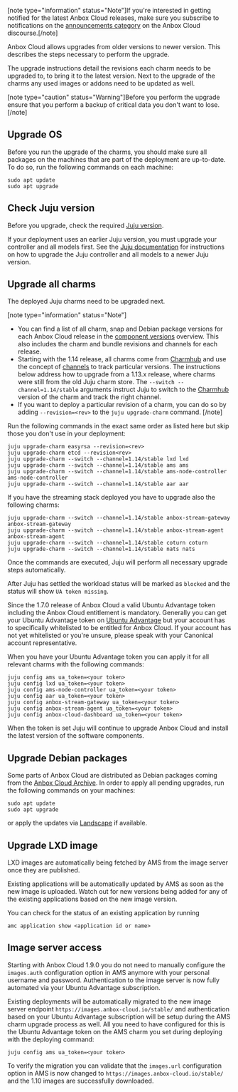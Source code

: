 [note type="information" status="Note"]If you're interested in getting notified for the latest Anbox Cloud releases, make sure you subscribe to notifications on the [announcements category](https://discourse.ubuntu.com/c/anbox-cloud/announcements/55) on the Anbox Cloud discourse.[/note]

Anbox Cloud allows upgrades from older versions to newer version. This describes the steps necessary to perform the upgrade.

The upgrade instructions detail the revisions each charm needs to be upgraded to, to bring it to the latest version. Next to the upgrade of the charms any used images or addons need to be updated as well.

[note type="caution" status="Warning"]Before you perform the upgrade ensure that you perform a backup of critical data you don't want to lose.[/note]

## Upgrade OS

Before you run the upgrade of the charms, you should make sure all packages on the machines that are part of the deployment are up-to-date. To do so, run the following commands on each machine:

    sudo apt update
    sudo apt upgrade

## Check Juju version

Before you upgrade, check the required [Juju version](https://discourse.ubuntu.com/t/installation-requirements/17734#juju-version).

If your deployment uses an earlier Juju version, you must upgrade your controller and all models first. See the [Juju documentation](https://juju.is/docs/olm/upgrade-models) for instructions on how to upgrade the Juju controller and all models to a newer Juju version.

## Upgrade all charms

The deployed Juju charms need to be upgraded next.

[note type="information" status="Note"]
- You can find a list of all charm, snap and Debian package versions for each Anbox Cloud release in the [component versions](https://discourse.ubuntu.com/t/component-versions/21413) overview. This also includes the charm and bundle revisions and channels for each release.
- Starting with the 1.14 release, all charms come from [Charmhub](https://charmhub.io) and use the concept of [channels](https://snapcraft.io/docs/channels) to track particular versions. The instructions below address how to upgrade from a 1.13.x release, where charms were still from the old Juju charm store. The `--switch --channel=1.14/stable` arguments instruct Juju to switch to the [Charmhub](https://charmhub.io) version of the charm and track the right channel.
- If you want to deploy a particular revision of a charm, you can do so by adding `--revision=<rev>` to the `juju upgrade-charm` command.
[/note]

Run the following commands in the exact same order as listed here but skip those you don't use in your deployment:

    juju upgrade-charm easyrsa --revision=<rev>
    juju upgrade-charm etcd --revision<rev>
    juju upgrade-charm --switch --channel=1.14/stable lxd lxd
    juju upgrade-charm --switch --channel=1.14/stable ams ams
    juju upgrade-charm --switch --channel=1.14/stable ams-node-controller ams-node-controller
    juju upgrade-charm --switch --channel=1.14/stable aar aar

If you have the streaming stack deployed you have to upgrade also the following charms:

    juju upgrade-charm --switch --channel=1.14/stable anbox-stream-gateway anbox-stream-gateway
    juju upgrade-charm --switch --channel=1.14/stable anbox-stream-agent anbox-stream-agent
    juju upgrade-charm --switch --channel=1.14/stable coturn coturn
    juju upgrade-charm --switch --channel=1.14/stable nats nats

Once the commands are executed, Juju will perform all necessary upgrade steps automatically.

After Juju has settled the workload status will be marked as `blocked` and the status will show `UA token missing`.

Since the 1.7.0 release of Anbox Cloud a valid Ubuntu Advantage token including the Anbox Cloud entitlement is mandatory. Generally you can get your Ubuntu Advantage token on [Ubuntu Advantage](https://ubuntu.com/advantage) but your account has to specifically whitelisted to be entitled for Anbox Cloud. If your account has not yet whitelisted or you're unsure, please speak with your Canonical account representative.

When you have your Ubuntu Advantage token you can apply it for all relevant charms with the following commands:

    juju config ams ua_token=<your token>
    juju config lxd ua_token=<your token>
    juju config ams-node-controller ua_token=<your token>
    juju config aar ua_token=<your token>
    juju config anbox-stream-gateway ua_token=<your token>
    juju config anbox-stream-agent ua_token=<your token>
    juju config anbox-cloud-dashboard ua_token=<your token>


When the token is set Juju will continue to upgrade Anbox Cloud and install the latest version of the software components.

## Upgrade Debian packages

Some parts of Anbox Cloud are distributed as Debian packages coming from the [Anbox Cloud Archive](https://archive.anbox-cloud.io). In order to apply all pending upgrades, run the following commands on your machines:

    sudo apt update
    sudo apt upgrade

or apply the updates via [Landscape](https://landscape.canonical.com/) if available.

## Upgrade LXD image

LXD images are automatically being fetched by AMS from the image server once they are published.

Existing applications will be automatically updated by AMS as soon as the new image is uploaded. Watch out for new versions being added for any of the existing applications based on the new image version.

You can check for the status of an existing application by running

    amc application show <application id or name>

## Image server access

Starting with Anbox Cloud 1.9.0 you do not need to manually configure the `images.auth` configuration option in AMS anymore with your personal username and password. Authentication to the image server is now fully automated via your Ubuntu Advantage subscription.

Existing deployments will be automatically migrated to the new image server endpoint `https://images.anbox-cloud.io/stable/` and authentication based on your Ubuntu Advantage subscription will be setup during the AMS charm upgrade process as well. All you need to have configured for this is the Ubuntu Advantage token on the AMS charm you set during deploying with the deploying command:

    juju config ams ua_token=<your token>

To verify the migration you can validate that the `images.url` configuration option in AMS is now changed to `https://images.anbox-cloud.io/stable/` and the 1.10 images are successfully downloaded.
